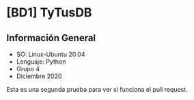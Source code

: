 
# [BD1] TyTusDB


## Información General
- SO: Linux-Ubuntu 20.04
- Lenguaje: Python
- Grupo 4
- Diciembre 2020

Esta es una segunda prueba para ver si funciona el pull request.